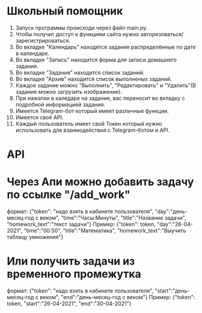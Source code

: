 # Школьный помощник

1. Запуск программы происходи через файл main.py.
2. Чтобы получит доступ к функциям сайта нужно авторизоваться/зарегистрироваться.
3. Во вкладке "Календарь" находятся задания распределённые по дате в календаре.
4. Во вкладке "Запись" находится форма для записи домашнего задания.
5. Во вкладке "Задания" находится список заданий.
6. Во вкладке "Архив" находится список выполненых заданий.
7. Каждое задание можно "Выполнить", "Редактировать" и "Удалить"(В задание можно загрузить изображение).
8. При нажатии в каледаре на задание, вас переносит во вкладку с подробной информацией задания.
9. Имеется Telegram-бот который имеет различные функции.
10. Имеется своё API.
11. Каждый пользователь имеет свой Токен который нужно использовать для взаимодействия с Telegram-ботом и API.


# API

# Через Апи можно добавить задачу по ссылке "/add_work"
формат: {"token": "надо взять в кабинете пользователя", "day":"день-месяц-год с веком", "time":"Часы:Минуты", "title":"Название задачи", "homework_text":"текст задачи"}
Пример: {"token": token, "day":"26-04-2021", "time":"00:50", "title":"Математика", "homework_text":"Выучить таблицу умножения"}
# Или получить задачи из временного промежутка
формат: {"token": "надо взять в кабинете пользователя", "start":"день-месяц-год с веком", "end":"день-месяц-год с веком"}
Пример: {"token": token, "start":"26-04-2021", "end":"30-04-2021"}

